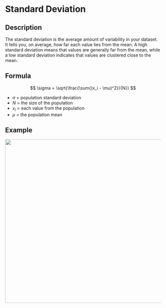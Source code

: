 # Standard Deviation

## Description

The standard deviation is the average amount of variability in your dataset. It tells you, on average, how far each value lies from the mean. A high standard deviation means that values are generally far from the mean, while a low standard deviation indicates that values are clustered close to the mean.

## Formula

$$
\sigma = \sqrt{\frac{\sum{(x_i - \mu)^2}}{N}}
$$

- $\sigma$ = population standard deviation
- $N$ = the size of the population
- $x_i$ = each value from the population
- $\mu$ = the population mean

## Example

<img src="image1.jpg" style="width:5.5in" />
